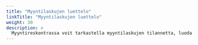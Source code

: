```yaml
---
title: "Myyntilaskujen luettelo"
linkTitle: "Myyntilaskujen luettelo"
weight: 30
description: >
  Myyntireskontrassa voit tarkastella myyntilaskujen tilannetta, luoda uusia laskuja sekä hyvityslaskuja ja maksumuistutuksia
---
```

